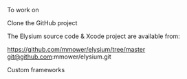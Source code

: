 To work on 

Clone the GitHub project

The Elysium source code & Xcode project are available from:

  https://github.com/mmower/elysium/tree/master
  git@github.com:mmower/elysium.git

Custom frameworks